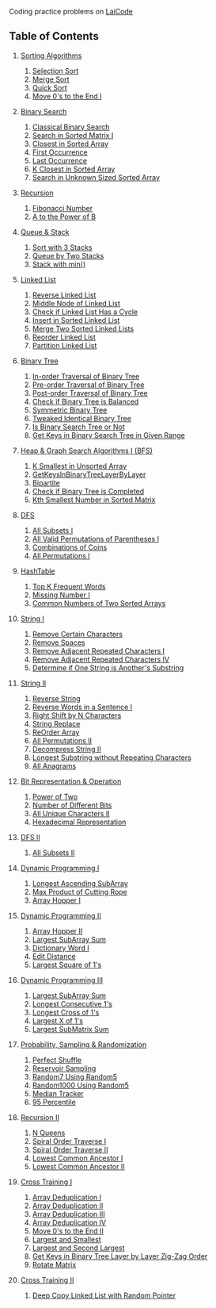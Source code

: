<!----- Conversion time: 0.468 seconds.


Using this Markdown file:

1. Cut and paste this output into your source file.
2. See the notes and action items below regarding this conversion run.
3. Check the rendered output (headings, lists, code blocks, tables) for proper
   formatting and use a linkchecker before you publish this page.

Conversion notes:

* GD2md-html version 1.0β13
* Sat Jan 05 2019 03:53:49 GMT-0800 (PST)
* Source doc: https://docs.google.com/open?id=1de-nP0T6_N9R5jEYoS8kyS88L9JRhutxFTlt0aRQWQM
----->


Coding practice problems on [LaiCode](https://www.laicode.io/)


## Table of Contents



1.  [Sorting Algorithms](src/A/SortingAlgorithms)
    1.  [Selection Sort](src/A/SortingAlgorithms/Easy/SelectionSort)
    2.  [Merge Sort](src/A/SortingAlgorithms/Medium/MergeSort)
    3.  [Quick Sort](src/A/SortingAlgorithms/Medium/QuickSort)
    4.  [Move 0's to the End I](src/A/SortingAlgorithms/Easy/Move0sToTheEndI)

2.  [Binary Search](src/B/BinarySearch)
    1.  [Classical Binary Search](src/B/BinarySearch/Easy/ClassicalBinarySearch)
    2.  [Search in Sorted Matrix I](src/B/BinarySearch/Medium/SearchInSortedMatrixI)
    3.  [Closest in Sorted Array](src/B/BinarySearch/Medium/ClosestInSortedArray)
    4.  [First Occurrence](src/B/BinarySearch/Medium/FirstOccurrence)
    5.  [Last Occurrence](src/B/BinarySearch/Medium/LastOccurrence)
    6.  [K Closest in Sorted Array](src/B/BinarySearch/Medium/KClosestInSortedArray)
    7.  [Search in Unknown Sized Sorted Array](src/B/BinarySearch/Medium/SearchInUnknownSizedSortedArray)

3.  [Recursion](src/C/Recursion)
    1.  [Fibonacci Number](src/C/Recursion/I/Easy/FibonacciNumber)
    2.  [A to the Power of B](src/C/Recursion/I/Medium/AToThePowerOfB)

4.  [Queue & Stack](src/D/QueueAndStack)
    1.  [Sort with 3 Stacks](src/D/QueueAndStack/Medium/SortWith3Stacks)
    2.  [Queue by Two Stacks](src/D/QueueAndStack/Medium/QueueByTwoStacks)
    3.  [Stack with min()](src/D/QueueAndStack/Medium/StackWithMin)

5.  [Linked List](src/E/LinkedList)
    1.  [Reverse Linked List](src/E/LinkedList/Easy/ReverseLinkedList)
    2.  [Middle Node of Linked List](src/E/LinkedList/Easy/MiddleNodeOfLinkedList)
    3.  [Check if Linked List Has a Cycle](src/E/LinkedList/Easy/CheckIfLinkedListHasACycle)
    4.  [Insert in Sorted Linked List](src/E/LinkedList/Easy/InsertInSortedLinkedList)
    5.  [Merge Two Sorted Linked Lists](src/E/LinkedList/Easy/MergeTwoSortedLinkedLists)
    6.  [Reorder Linked List](src/E/LinkedList/Hard/ReOrderLinkedList)
    7.  [Partition Linked List](src/E/LinkedList/Medium/PartitionLinkedList)


6.  [Binary Tree](src/F/BinaryTree)
    1.  [In-order Traversal of Binary Tree](src/F/BinaryTree/Medium/InorderTraversalOfBinaryTree)
    2.  [Pre-order Traversal of Binary Tree](src/F/BinaryTree/Easy/PreorderTraversalOfBinaryTree)
    3.  [Post-order Traversal of Binary Tree](src/F/BinaryTree/Hard/PostorderTraversalOfBinaryTree)
    4.  [Check if Binary Tree is Balanced](src/F/BinaryTree/Medium/CheckIfBinaryTreeIsBalanced)
    5.  [Symmetric Binary Tree](src/F/BinaryTree/Easy/SymmetricBinaryTree)
    6.  [Tweaked Identical Binary Tree](src/F/BinaryTree/Medium/TweakedIdenticalBinaryTree)
    7.  [Is Binary Search Tree or Not](src/F/BinaryTree/Medium/IsBinarySearchTreeOrNot)
    8.  [Get Keys in Binary Search Tree in Given Range](src/F/BinaryTree/Easy/GetKeysInBinarySearchTreeInGivenRange)

7.  [Heap & Graph Search Algorithms I (BFS)](src/G/HeapAndBFS)
    1.  [K Smallest in Unsorted Array](src/G/HeapAndBFS/Medium/KSmallestInUnsortedArray)
    2.  [GetKeysInBinaryTreeLayerByLayer](src/G/HeapAndBFS/Easy/GetKeysInBinaryTreeLayerByLayer)
    3.  [Bipartite](src/G/HeapAndBFS/Hard/Bipartite)
    4.  [Check if Binary Tree is Completed](src/G/HeapAndBFS/Medium/CheckIfBinaryTreeIsCompleted)
    5.  [Kth Smallest Number in Sorted Matrix](src/G/HeapAndBFS/Medium/KthSmallestNumberInSortedMatrix)

8.  [DFS](src/H/DFS)
    1.  [All Subsets I](src/H/DFS/I/Medium/AllSubsetsI)
    2.  [All Valid Permutations of Parentheses I](src/H/DFS/I/Medium/AllValidPermutationsOfParenthesesI)
    3.  [Combinations of Coins](src/H/DFS/I/Medium/CombinationsOfCoins)
    4.  [All Permutations I](src/H/DFS/I/Medium/AllPermutationsI)

9.  [HashTable](src/I/HashTable)
    1.  [Top K Frequent Words](src/I/HashTable/Medium/TopKFrequentWords)
    2.  [Missing Number I](src/I/HashTable/Medium/MissingNumberI)
    3.  [Common Numbers of Two Sorted Arrays](src/I/HashTable/Easy/CommonNumbersOfTwoSortedArrays)

10. [String I](src/J/String/I)
    1.  [Remove Certain Characters](src/J/String/I/Easy/RemoveCertainCharacters)
    2.  [Remove Spaces](src/J/String/I/Easy/RemoveSpaces)
    3.  [Remove Adjacent Repeated Characters I](src/J/String/I/Easy/RemoveAdjacentRepeatedCharactersI)
    4.  [Remove Adjacent Repeated Characters IV](src/J/String/I/Hard/RemoveAdjacentRepeatedCharactersIV)
    5.  [Determine if One String is Another's Substring](src/J/String/I/Medium/DetermineIfOneStringIsAnothersSubstring)

11. [String II](src/J/String/II)
    1.  [Reverse String](src/J/String/II/Easy/ReverseString)
    2.  [Reverse Words in a Sentence I](src/J/String/II/Medium/ReverseWordsInASentenceI)
    3.  [Right Shift by N Characters](src/J/String/II/Easy/RightShiftByNCharacters)
    4.  [String Replace](src/J/String/II/Hard/StringReplace)
    5.  [ReOrder Array](src/J/String/II/Hard/ReOrderArray)
    6.  [All Permutations II](src/J/String/II/Hard/AllPermutationsII)
    7.  [Decompress String II](src/J/String/II/Hard/DecompressStringII)
    8.  [Longest Substring without Repeating Characters](src/J/String/II/Medium/LongestSubstringWithoutRepeatingCharacters)
    9.  [All Anagrams](src/J/String/II/Medium/AllAnagrams)

12. [Bit Representation & Operation](src/K/Bit)
    1.  [Power of Two](src/L/Bit/Easy/PowerOfTwo)
    2.  [Number of Different Bits](src/K/Bit/Medium/NumberOfDifferentBits)
    3.  [All Unique Characters II](src/K/Bit/Medium/AllUniqueCharactersII)
    4.  [Hexadecimal Representation](src/K/Bit/Easy/HexadecimalRepresentation)

13. [DFS II](src/H/DFS)
    1.  [All Subsets II](src/H/DFS/II/Hard/AllSubsetsII)

14. [Dynamic Programming I](src/L/DynamicProgramming/I)
    1.  [Longest Ascending SubArray](src/L/DynamicProgramming/I/Easy/LongestAscendingSubArray)
    2.  [Max Product of Cutting Rope](src/L/DynamicProgramming/I/Medium/MaxProductOfCuttingRope)
    3.  [Array Hopper I](src/L/DynamicProgramming/I/Medium/ArrayHopperI)

15. [Dynamic Programming II](src/L/DynamicProgramming/II)
    1.  [Array Hopper II](src/L/DynamicProgramming/II/Medium/ArrayHopperII)
    2.  [Largest SubArray Sum](src/L/DynamicProgramming/II/Medium/LargestSubArraySum)
    3.  [Dictionary Word I](src/L/DynamicProgramming/II/Medium/DictionaryWordI)
    4.  [Edit Distance](src/L/DynamicProgramming/II/Medium/EditDistance)
    5.  [Largest Square of 1's](src/L/DynamicProgramming/II/Hard/LargestSquareOfOnes)

16. [Dynamic Programming III](src/L/DynamicProgramming/III)
    1.  [Largest SubArray Sum](src/L/DynamicProgramming/III/Medium/LargestSubarraySum)
    2.  [Longest Consecutive 1's](src/L/DynamicProgramming/III/Easy/LongestConsecutiveOnes)
    3.  [Longest Cross of 1's](src/L/DynamicProgramming/III/Hard/LongestCrossOfOnes)
    4.  [Largest X of 1's](src/L/DynamicProgramming/III/Hard/LargestXOf1s)
    5.  [Largest SubMatrix Sum](src/L/DynamicProgramming/III/Hard/LargestSubMatrixSum)

17. [Probability, Sampling & Randomization](src/M/Probability)
    1.  [Perfect Shuffle](src/M/Probability/Medium/PerfectShuffle)
    2.  [Reservoir Sampling](src/M/Probability/Medium/ReservoirSampling)
    3.  [Random7 Using Random5](src/M/Probability/Medium/Random7UsingRandom5)
    4.  [Random1000 Using Random5](src/M/Probability/Medium/Random1000UsingRandom5)
    5.  [Median Tracker](src/M/Probability/Medium/MedianTracker)
    6.  [95 Percentile](src/M/Probability/Medium/NinetyFivePercentile)

18. [Recursion II](src/C/Recursion/II)
    1.  [N Queens](src/C/Recursion/II/Medium/NQueens)
    2.  [Spiral Order Traverse I](src/C/Recursion/II/Medium/SpiralOrderTraverseI)
    3.  [Spiral Order Traverse II](src/C/Recursion/II/Medium/SpiralOrderTraverseII)
    4.  [Lowest Common Ancestor I](src/C/Recursion/II/Medium/LowestCommonAncestorI)
    5.  [Lowest Common Ancestor II](src/C/Recursion/II/Medium/LowestCommonAncestorII)

19. [Cross Training I](src/N/CrossTraining/I)
    1.  [Array Deduplication I](src/N/CrossTraining/I/Easy/ArrayDeduplicationI)
    2.  [Array Deduplication II](src/N/CrossTraining/I/Medium/ArrayDeduplicationII)
    3.  [Array Deduplication III](src/N/CrossTraining/I/Medium/ArrayDeduplicationIII)
    4.  [Array Deduplication IV](src/N/CrossTraining/I/Hard/ArrayDeduplicationIV)
    5.  [Move 0's to the End II](src/N/CrossTraining/I/Easy/Move0sToTheEndII)
    6.  [Largest and Smallest](src/N/CrossTraining/I/Medium/LargestAndSmallest)
    7.  [Largest and Second Largest](src/N/CrossTraining/I/Medium/LargestAndSecondLargest)
    8.  [Get Keys in Binary Tree Layer by Layer Zig-Zag Order](src/N/CrossTraining/I/Medium/BinaryTreeZigZagTraversal)
    9.  [Rotate Matrix](src/N/CrossTraining/I/Medium/RotateMatrix)

20. [Cross Training II](src/N/CrossTraining/II)
    1.  [Deep Copy Linked List with Random Pointer](src/N/CrossTraining/II/Medium/DeepCopyLinkedListWithRandomPointer)

<!-- GD2md-html version 1.0β13 -->
